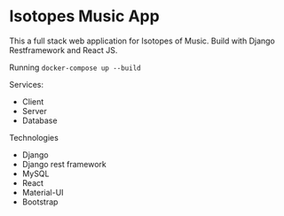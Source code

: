 # Isotopes Music App

This a full stack web application for Isotopes of Music. Build with Django Restframework and React JS. 

Running
`docker-compose up --build`

Services:

* Client
* Server
* Database

Technologies

* Django
* Django rest framework
* MySQL
* React
* Material-UI
* Bootstrap
